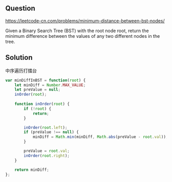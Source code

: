 ## Question

https://leetcode-cn.com/problems/minimum-distance-between-bst-nodes/

Given a Binary Search Tree (BST) with the root node root, return the minimum difference between the values of any two different nodes in the tree.


## Solution

中序遍历打擂台

```javascript
var minDiffInBST = function(root) {
    let minDiff = Number.MAX_VALUE;
    let preValue = null;
    inOrder(root);
    
    function inOrder(root) {
        if (!root) {
            return;
        }

        inOrder(root.left);
        if (preValue !== null) {
            minDiff = Math.min(minDiff, Math.abs(preValue - root.val));
        }

        preValue = root.val;
        inOrder(root.right);
    }

    return minDiff;
};
```
